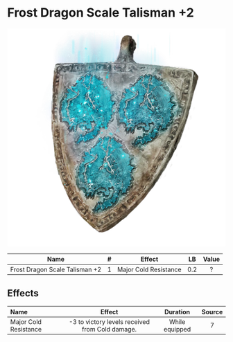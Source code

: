 # Frost Dragon Scale Talisman +2

![Copyrighted Image](FrostDragonScaleTalisman+2.png)





|              Name              | # |        Effect        | LB | Value |
| :----------------------------: | :-: | :-------------------: | :-: | :---: |
| Frost Dragon Scale Talisman +2 | 1 | Major Cold Resistance | 0.2 |   ?   |

## Effects

| Name                  |                     Effect                     |    Duration    | Source |
| :-------------------- | :---------------------------------------------: | :------------: | :-----------: |
| Major Cold Resistance | -3 to victory levels received from Cold damage. | While equipped |       7       |
